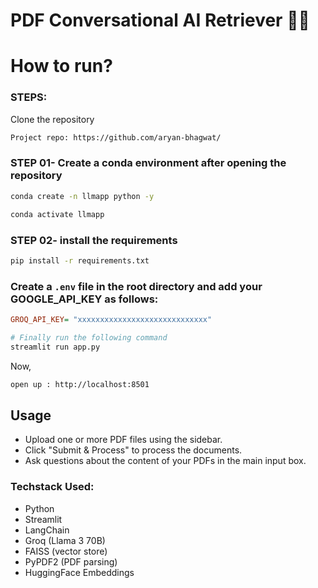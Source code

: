 # PDF Conversational AI Retriever 💁💬


# How to run?
### STEPS:

Clone the repository

```bash
Project repo: https://github.com/aryan-bhagwat/
```

### STEP 01- Create a conda environment after opening the repository

```bash
conda create -n llmapp python -y
```

```bash
conda activate llmapp
```


### STEP 02- install the requirements
```bash
pip install -r requirements.txt
```

### Create a `.env` file in the root directory and add your GOOGLE_API_KEY as follows:

```ini
GROQ_API_KEY= "xxxxxxxxxxxxxxxxxxxxxxxxxxxxx"
```


```bash
# Finally run the following command
streamlit run app.py
```

Now,
```bash
open up : http://localhost:8501
```

## Usage
- Upload one or more PDF files using the sidebar.
- Click "Submit & Process" to process the documents.
- Ask questions about the content of your PDFs in the main input box.

### Techstack Used:

- Python
- Streamlit
- LangChain
- Groq (Llama 3 70B)
- FAISS (vector store)
- PyPDF2 (PDF parsing)
- HuggingFace Embeddings